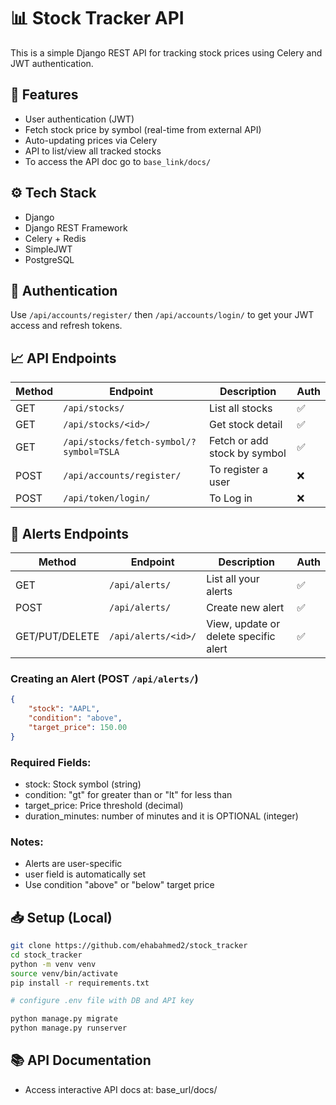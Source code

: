 # 📊 Stock Tracker API

This is a simple Django REST API for tracking stock prices using Celery and JWT authentication.

## 🚀 Features
- User authentication (JWT)
- Fetch stock price by symbol (real-time from external API)
- Auto-updating prices via Celery
- API to list/view all tracked stocks
- To access the API doc go to  `base_link/docs/`


## ⚙️ Tech Stack
- Django
- Django REST Framework
- Celery + Redis
- SimpleJWT
- PostgreSQL

## 🔐 Authentication

Use `/api/accounts/register/` then `/api/accounts/login/` to get your JWT access and refresh tokens.

## 📈 API Endpoints

| Method | Endpoint | Description | Auth |
|--------|----------|-------------|------|
| GET | `/api/stocks/` | List all stocks | ✅ |
| GET | `/api/stocks/<id>/` | Get stock detail | ✅ |
| GET | `/api/stocks/fetch-symbol/?symbol=TSLA` | Fetch or add stock by symbol | ✅ |
| POST | `/api/accounts/register/` | To register a user | ❌ |
| POST | `/api/token/login/` | To Log in | ❌ |



## 🔔 Alerts Endpoints

| Method | Endpoint | Description | Auth |
|--------|----------|-------------|------|
| GET | `/api/alerts/` | List all your alerts | ✅ |
| POST | `/api/alerts/` | Create new alert | ✅ |
| GET/PUT/DELETE | `/api/alerts/<id>/` | View, update or delete specific alert | ✅ |

### Creating an Alert (POST `/api/alerts/`)
```json
{
    "stock": "AAPL",
    "condition": "above",
    "target_price": 150.00
}
```
### Required Fields:
- stock: Stock symbol (string)
- condition: "gt" for greater than or "lt" for less than
- target_price: Price threshold (decimal)
- duration_minutes: number of minutes and it is OPTIONAL (integer)

### Notes:
- Alerts are user-specific
- user field is automatically set
- Use condition "above" or "below" target price


## 📥 Setup (Local)

```bash
git clone https://github.com/ehabahmed2/stock_tracker
cd stock_tracker
python -m venv venv
source venv/bin/activate
pip install -r requirements.txt

# configure .env file with DB and API key

python manage.py migrate
python manage.py runserver
```
## 📚 API Documentation
- Access interactive API docs at: base_url/docs/